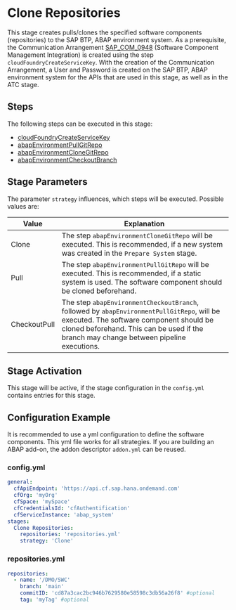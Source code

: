 # Clone Repositories

This stage creates pulls/clones the specified software components (repositories) to the SAP BTP, ABAP environment system. As a prerequisite, the Communication Arrangement [SAP_COM_0948](https://help.sap.com/docs/ABAP_ENVIRONMENT/250515df61b74848810389e964f8c367/61f4d47af1394b1c8ad684b71d3ad6a0.html?locale=en-US) (Software Component Management Integration) is created using the step `cloudFoundryCreateServiceKey`. With the creation of the Communication Arrangement, a User and Password is created on the SAP BTP, ABAP environment system for the APIs that are used in this stage, as well as in the ATC stage.

## Steps

The following steps can be executed in this stage:

- [cloudFoundryCreateServiceKey](../../../steps/cloudFoundryCreateServiceKey.md)
- [abapEnvironmentPullGitRepo](../../../steps/abapEnvironmentPullGitRepo.md)
- [abapEnvironmentCloneGitRepo](../../../steps/abapEnvironmentCloneGitRepo.md)
- [abapEnvironmentCheckoutBranch](../../../steps/abapEnvironmentCheckoutBranch.md)

## Stage Parameters

The parameter `strategy` influences, which steps will be executed. Possible values are:

| Value | Explanation |
| --- | --- |
| Clone | The step `abapEnvironmentCloneGitRepo` will be executed. This is recommended, if a new system was created in the `Prepare System` stage. |
| Pull | The step `abapEnvironmentPullGitRepo` will be executed. This is recommended, if a static system is used. The software component should be cloned beforehand. |
| CheckoutPull | The step `abapEnvironmentCheckoutBranch`, followed by `abapEnvironmentPullGitRepo`, will be executed. The software component should be cloned beforehand. This can be used if the branch may change between pipeline executions. |

## Stage Activation

This stage will be active, if the stage configuration in the `config.yml` contains entries for this stage.

## Configuration Example

It is recommended to use a yml configuration to define the software components. This yml file works for all strategies. If you are building an ABAP add-on, the addon descriptor `addon.yml` can be reused.

### config.yml

```yaml
general:
  cfApiEndpoint: 'https://api.cf.sap.hana.ondemand.com'
  cfOrg: 'myOrg'
  cfSpace: 'mySpace'
  cfCredentialsId: 'cfAuthentification'
  cfServiceInstance: 'abap_system'
stages:
  Clone Repositories:
    repositories: 'repositories.yml'
    strategy: 'Clone'
```

### repositories.yml

```yaml
repositories:
  - name: '/DMO/SWC'
    branch: 'main'
    commitID: 'cd87a3cac2bc946b7629580e58598c3db56a26f8' #optional
    tag: 'myTag' #optional
```
